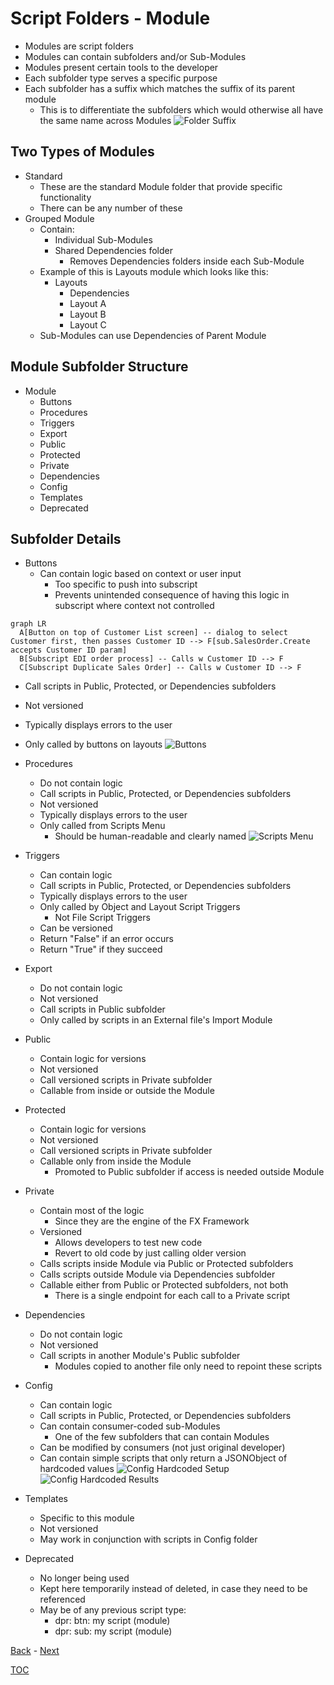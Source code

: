 # Script Folders - Module
- Modules are script folders
- Modules can contain subfolders and/or Sub-Modules
- Modules present certain tools to the developer
- Each subfolder type serves a specific purpose
- Each subfolder has a suffix which matches the suffix of its parent module
  - This is to differentiate the subfolders which would otherwise all have the same name across Modules
![Folder Suffix](Screenshot_FolderSuffix.png)

## Two Types of Modules
- Standard
  - These are the standard Module folder that provide specific functionality
  - There can be any number of these
- Grouped Module
  - Contain:
    - Individual Sub-Modules
    - Shared Dependencies folder
      - Removes Dependencies folders inside each Sub-Module
  - Example of this is Layouts module which looks like this:
    - Layouts
      - Dependencies
      - Layout A
      - Layout B
      - Layout C
  - Sub-Modules can use Dependencies of Parent Module

## Module Subfolder Structure

- Module
  - Buttons
  - Procedures
  - Triggers
  - Export
  - Public
  - Protected
  - Private
  - Dependencies
  - Config
  - Templates
  - Deprecated 

## Subfolder Details

- Buttons
  - Can contain logic based on context or user input
    - Too specific to push into subscript
    - Prevents unintended consequence of having this logic in subscript where context not controlled

```mermaid
graph LR
  A[Button on top of Customer List screen] -- dialog to select Customer first, then passes Customer ID --> F[sub.SalesOrder.Create accepts Customer ID param] 
  B[Subscript EDI order process] -- Calls w Customer ID --> F
  C[Subscript Duplicate Sales Order] -- Calls w Customer ID --> F
```

  - Call scripts in Public, Protected, or Dependencies subfolders
  - Not versioned
  - Typically displays errors to the user
  - Only called by buttons on layouts
    ![Buttons](Screenshot_Buttons.png)

- Procedures
  - Do not contain logic
  - Call scripts in Public, Protected, or Dependencies subfolders
  - Not versioned
  - Typically displays errors to the user
  - Only called from Scripts Menu
    - Should be human-readable and clearly named 
    ![Scripts Menu](Screenshot_Procedures.png)

- Triggers
  - Can contain logic
  - Call scripts in Public, Protected, or Dependencies subfolders
  - Typically displays errors to the user
  - Only called by Object and Layout Script Triggers
    - Not File Script Triggers 
  - Can be versioned
  - Return "False" if an error occurs
  - Return "True" if they succeed

- Export
  - Do not contain logic
  - Not versioned
  - Call scripts in Public subfolder
  - Only called by scripts in an External file's Import Module

- Public
  - Contain logic for versions
  - Not versioned
  - Call versioned scripts in Private subfolder
  - Callable from inside or outside the Module

- Protected
  - Contain logic for versions
  - Not versioned
  - Call versioned scripts in Private subfolder
  - Callable only from inside the Module
    - Promoted to Public subfolder if access is needed outside Module

- Private
  - Contain most of the logic
    - Since they are the engine of the FX Framework 
  - Versioned
    - Allows developers to test new code
    - Revert to old code by just calling older version
  - Calls scripts inside Module via Public or Protected subfolders
  - Calls scripts outside Module via Dependencies subfolder 
  - Callable either from Public or Protected subfolders, not both
    - There is a single endpoint for each call to a Private script

- Dependencies
  - Do not contain logic
  - Not versioned
  - Call scripts in another Module's Public subfolder
    - Modules copied to another file only need to repoint these scripts

- Config
  - Can contain logic
  - Call scripts in Public, Protected, or Dependencies subfolders
  - Can contain consumer-coded sub-Modules
    - One of the few subfolders that can contain Modules
  - Can be modified by consumers (not just original developer)
  - Can contain simple scripts that only return a JSONObject of hardcoded values
  ![Config Hardcoded Setup](Screenshot_Config1.png)
  ![Config Hardcoded Results](Screenshot_Config2.png)


- Templates
  - Specific to this module
  - Not versioned
  - May work in conjunction with scripts in Config folder

- Deprecated
  - No longer being used 
  - Kept here temporarily instead of deleted, in case they need to be referenced
  - May be of any previous script type:
    - dpr: btn: my script (module)
    - dpr: sub: my script (module) 

[Back](Script_Folders_Non_Module.md) - [Next](Script_Naming.md)

[TOC](TOC.md)
